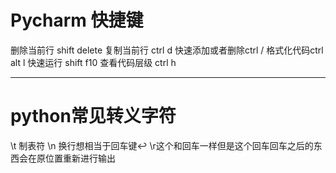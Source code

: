 # Pycharm 快捷键
删除当前行 shift delete
复制当前行 ctrl d
快速添加或者删除ctrl /
格式化代码ctrl alt l
快速运行 shift f10
查看代码层级 ctrl h

---
# python常见转义字符
\\t 制表符
\\n 换行想相当于回车键↩️
\\r这个和回车一样但是这个回车回车之后的东西会在原位置重新进行输出